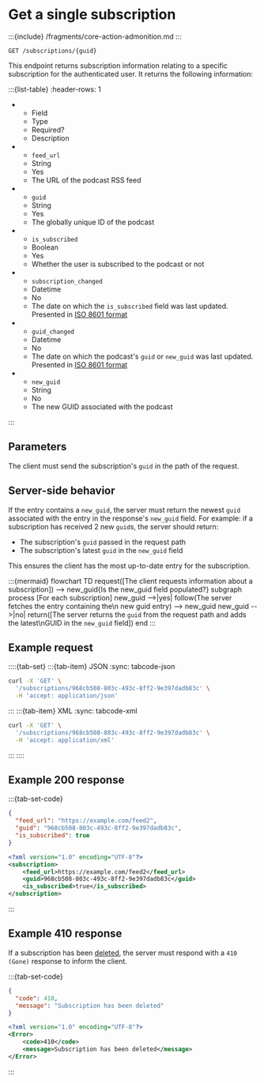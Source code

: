 # Get a single subscription

:::{include} /fragments/core-action-admonition.md
:::

```text
GET /subscriptions/{guid}
```

This endpoint returns subscription information relating to a specific subscription for the authenticated user. It returns the following information:

:::{list-table}
:header-rows: 1

* - Field
  - Type
  - Required?
  - Description
* - `feed_url`
   - String
   - Yes
   - The URL of the podcast RSS feed
* - `guid` 
   - String<UUID>
   - Yes
   - The globally unique ID of the podcast
* - `is_subscribed`
  - Boolean
  - Yes
  - Whether the user is subscribed to the podcast or not
* - `subscription_changed`
   - Datetime
   - No
   - The date on which the `is_subscribed` field was last updated. Presented in [ISO 8601 format](https://www.iso.org/iso-8601-date-and-time-format.html)
* - `guid_changed`
   - Datetime
   - No
   - The date on which the podcast's `guid` or `new_guid` was last updated. Presented in [ISO 8601 format](https://www.iso.org/iso-8601-date-and-time-format.html)
* - `new_guid`
   - String<UUID>
   - No
   - The new GUID associated with the podcast

:::

## Parameters

The client must send the subscription's `guid` in the path of the request.

## Server-side behavior

If the entry contains a `new_guid`, the server must return the newest `guid` associated with the entry in the response's `new_guid` field. For example: if a subscription has received 2 new `guid`s, the server should return:

* The subscription's `guid` passed in the request path
* The subscription's latest `guid` in the `new_guid` field

This ensures the client has the most up-to-date entry for the subscription.

:::{mermaid}
flowchart TD
   request([The client requests information about a subscription]) --> new_guid{Is the new_guid field populated?}
   subgraph process [For each subscription]
      new_guid -->|yes| follow(The server fetches the entry containing the\n new guid entry) --> new_guid
      new_guid -->|no| return([The server returns the <code>guid</code> from the request path and adds the latest\nGUID in the <code>new_guid</code> field])
   end
:::

## Example request

::::{tab-set}
:::{tab-item} JSON
:sync: tabcode-json

```bash
curl -X 'GET' \
  '/subscriptions/968cb508-803c-493c-8ff2-9e397dadb83c' \
  -H 'accept: application/json'
```

:::
:::{tab-item} XML
:sync: tabcode-xml

```bash
curl -X 'GET' \
  '/subscriptions/968cb508-803c-493c-8ff2-9e397dadb83c' \
  -H 'accept: application/xml'
```

:::
::::

## Example 200 response

:::{tab-set-code}

```json
{
  "feed_url": "https://example.com/feed2",
  "guid": "968cb508-803c-493c-8ff2-9e397dadb83c",
  "is_subscribed": true
}
```

```xml
<?xml version="1.0" encoding="UTF-8"?>
<subscription>
	<feed_url>https://example.com/feed2</feed_url>
	<guid>968cb508-803c-493c-8ff2-9e397dadb83c</guid>
	<is_subscribed>true</is_subscribed>
</subscription>
```

:::

## Example 410 response

If a subscription has been [deleted](delete.md), the server must respond with a `410 (Gone)` response to inform the client.

:::{tab-set-code}

```json
{
  "code": 410,
  "message": "Subscription has been deleted"
}
```

```xml
<?xml version="1.0" encoding="UTF-8"?>
<Error>
	<code>410</code>
	<message>Subscription has been deleted</message>
</Error>
```

:::
